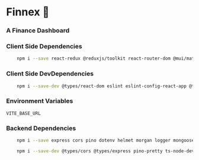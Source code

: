 # Finnex 🚀

### A Finance Dashboard

### Client Side Dependencies

```bash
    npm i --save react-redux @reduxjs/toolkit react-router-dom @mui/material @emotion/react @emotion/styled @mui/icons-material @mui/x-data-grid
```

### Client Side DevDependencies

```bash
    npm i --save-dev @types/react-dom eslint eslint-config-react-app @types/node
```

### Environment Variables

`VITE_BASE_URL`

### Backend Dependencies

```bash
    npm i --save express cors pino dotenv helmet morgan logger mongoose-currency @typegoose/typegoose http-status-codes mongoose@~6.10.0
```

```bash
    npm i --save-dev @types/cors @types/express pino-pretty ts-node-dev typescript @types/mongoose-currency
```
